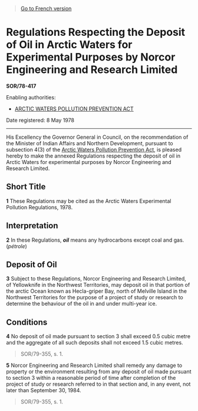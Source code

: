 > [Go to French version](/fr/Règlements/Décrets,%20ordonnances%20et%20règlements%20statutaires/78/417.md)

# Regulations Respecting the Deposit of Oil in Arctic Waters for Experimental Purposes by Norcor Engineering and Research Limited

**SOR/78-417**

Enabling authorities: 
- [ARCTIC WATERS POLLUTION PREVENTION ACT](/en/Acts/Revised%20Statutes%20of%20Canada/A/A-12.md)

Date registered: 8 May 1978

----------

His Excellency the Governor General in Council, on the recommendation of the Minister of Indian Affairs and Northern Development, pursuant to subsection 4(3) of the [Arctic Waters Pollution Prevention Act](/en/Acts/Revised%20Statutes%20of%20Canada/A/A-12.md), is pleased hereby to make the annexed Regulations respecting the deposit of oil in Arctic Waters for experimental purposes by Norcor Engineering and Research Limited.




## Short Title


**1** These Regulations may be cited as the Arctic Waters Experimental Pollution Regulations, 1978.




## Interpretation


**2** In these Regulations, ***oil*** means any hydrocarbons except coal and gas. (*pétrole*)




## Deposit of Oil


**3** Subject to these Regulations, Norcor Engineering and Research Limited, of Yellowknife in the Northwest Territories, may deposit oil in that portion of the arctic Ocean known as Hecla-griper Bay, north of Melville Island in the Northwest Territories for the purpose of a project of study or research to determine the behaviour of the oil in and under multi-year ice.




## Conditions


**4** No deposit of oil made pursuant to section 3 shall exceed 0.5 cubic metre and the aggregate of all such deposits shall not exceed 1.5 cubic metres. 
> SOR/79-355, s. 1.




**5** Norcor Engineering and Research Limited shall remedy any damage to property or the environment resulting from any deposit of oil made pursuant to section 3 within a reasonable period of time after completion of the project of study or research referred to in that section and, in any event, not later than September 30, 1984. 
> SOR/79-355, s. 1.



